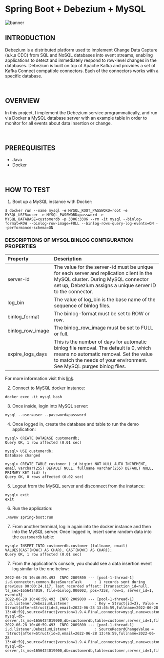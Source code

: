 # Spring Boot + Debezium + MySQL
![banner](./assets/banner.jpg)

## INTRODUCTION
Debezium is a distributed platform used to implement Change Data Capture (a.k.a CDC) from SQL and NoSQL databases into event streams, enabling applications to detect and immediately respond to row-level changes in the databases. Debezium is built on top of Apache Kafka and provides a set of Kafka Connect compatible connectors. Each of the connectors works with a specific database.

<br>

## OVERVIEW
In this project, I implement the Debezium service programmatically, and run via Docker a MySQL database server with an example table in order to monitor for all events about data insertion or change.

<br>

## PREREQUISITES
- Java
- Docker

<br>

## HOW TO TEST
1. Boot up a MySQL instance with Docker:
```shell
$ docker run --name mysql -e MYSQL_ROOT_PASSWORD=root -e MYSQL_USER=user -e MYSQL_PASSWORD=password -e MYSQL_DATABASE=customerdb -p 3306:3306 --rm -it mysql --binlog-format=ROW --binlog-row-image=FULL --binlog-rows-query-log-events=ON --performance-schema=ON
```
### DESCRIPTIONS OF MYSQL BINLOG CONFIGURATION PROPERTIES
| Property | Description |
| :------- | :---------- |
| server-id | The value for the server-id must be unique for each server and replication client in the MySQL cluster. During MySQL connector set up, Debezium assigns a unique server ID to the connector. |
| log_bin | The value of log_bin is the base name of the sequence of binlog files. |
| binlog_format | The binlog-format must be set to ROW or row. |
| binlog_row_image | The binlog_row_image must be set to FULL or full. |
| expire_logs_days | This is the number of days for automatic binlog file removal. The default is 0, which means no automatic removal. Set the value to match the needs of your environment. See MySQL purges binlog files. |

For more information visit this [link](https://debezium.io/documentation/reference/stable/connectors/mysql.html#:~:text=Descriptions%20of%20MySQL%20binlog%20configuration%20properties).

2. Connect to MySQL docker instance:
```shell
docker exec -it mysql bash
```

3. Once inside, login into MySQL server:
```shell
mysql --user=user --password=password
```

4. Once logged in, create the database and table to run the demo application:
```shell
mysql> CREATE DATABASE customerdb;
Query OK, 1 row affected (0.01 sec)
```
```shell
mysql> USE customerdb;
Database changed
```
```shell
mysql> CREATE TABLE customer ( id bigint NOT NULL AUTO_INCREMENT, email varchar(255) DEFAULT NULL, fullname varchar(255) DEFAULT NULL, PRIMARY KEY (id) );
Query OK, 0 rows affected (0.02 sec)
```

5. Logout from the MySQL server and disconnect from the instance:
```shell
mysql> exit
exit
```

6. Run the application:
```shell
./mvnw spring-boot:run
```

7. From another terminal, log in again into the docker instance and then into the MySQL server. Once logged in, insert some random data into the `customerdb` table:
```shell
mysql> INSERT INTO customerdb.customer (fullname, email) VALUES(CAST(NOW() AS CHAR), CAST(NOW() AS CHAR));
Query OK, 1 row affected (0.01 sec)
```

7. From the application's console, you should see a data insertion event log similar to the one below:
```shell
2022-06-28 10:46:59.493  INFO 2009800 --- [pool-1-thread-1] i.d.connector.common.BaseSourceTask      : 1 records sent during previous 00:00:24.117, last recorded offset: {transaction_id=null, ts_sec=1656424019, file=binlog.000002, pos=7258, row=1, server_id=1, event=3}
2022-06-28 10:46:59.493  INFO 2009800 --- [pool-1-thread-1] i.d.listener.DebeziumListener            : Key = Struct{id=3}, Value = Struct{after=Struct{id=3,email=2022-06-28 13:46:59,fullname=2022-06-28 13:46:59},source=Struct{version=1.9.4.Final,connector=mysql,name=customer-mysql-db-server,ts_ms=1656424019000,db=customerdb,table=customer,server_id=1,file=binlog.000002,pos=7604,row=0,thread=23},op=c,ts_ms=1656424019483}
2022-06-28 10:46:59.493  INFO 2009800 --- [pool-1-thread-1] i.d.listener.DebeziumListener            : SourceRecordChangeValue = 'Struct{after=Struct{id=3,email=2022-06-28 13:46:59,fullname=2022-06-28 13:46:59},source=Struct{version=1.9.4.Final,connector=mysql,name=customer-mysql-db-server,ts_ms=1656424019000,db=customerdb,table=customer,server_id=1,file=binlog.000002,pos=7604,row=0,thread=23},op=c,ts_ms=1656424019483}'
```
